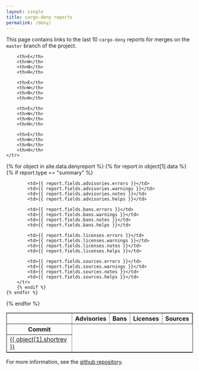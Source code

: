```yaml
---
layout: single
title: cargo-deny reports
permalink: /deny/
---
```


This page contains links to the last 10 `cargo-deny` reports for merges on the
`master` branch of the project.

<table border="1">
    <tr>
        <th></th>
        <th colspan="4">Advisories</th>
        <th colspan="4">Bans</th>
        <th colspan="4">Licenses</th>
        <th colspan="4">Sources</th>
    </tr>
    <tr>
        <th>Commit</th>

        <th>E</th>
        <th>W</th>
        <th>N</th>
        <th>H</th>

        <th>E</th>
        <th>W</th>
        <th>N</th>
        <th>H</th>

        <th>E</th>
        <th>W</th>
        <th>N</th>
        <th>H</th>

        <th>E</th>
        <th>W</th>
        <th>N</th>
        <th>H</th>
    </tr>
{% for object in site.data.denyreport %}
    {% for report in object[1].data %}
        {% if report.type == "summary" %}
        <tr>
            <td>
                <a href="https://github.com/matthiasbeyer/actions-to-website/commit/{{ object[1].rev }}">
                    {{ object[1].shortrev }}
                </a>
            </td>

            <td>{{ report.fields.advisories.errors }}</td>
            <td>{{ report.fields.advisories.warnings }}</td>
            <td>{{ report.fields.advisories.notes }}</td>
            <td>{{ report.fields.advisories.helps }}</td>

            <td>{{ report.fields.bans.errors }}</td>
            <td>{{ report.fields.bans.warnings }}</td>
            <td>{{ report.fields.bans.notes }}</td>
            <td>{{ report.fields.bans.helps }}</td>

            <td>{{ report.fields.licenses.errors }}</td>
            <td>{{ report.fields.licenses.warnings }}</td>
            <td>{{ report.fields.licenses.notes }}</td>
            <td>{{ report.fields.licenses.helps }}</td>

            <td>{{ report.fields.sources.errors }}</td>
            <td>{{ report.fields.sources.warnings }}</td>
            <td>{{ report.fields.sources.notes }}</td>
            <td>{{ report.fields.sources.helps }}</td>
        </tr>
        {% endif %}
    {% endfor %}
{% endfor %}
</table>

For more information, see the
[github repository](https://github.com/matthiasbeyer/actions-to-website).

